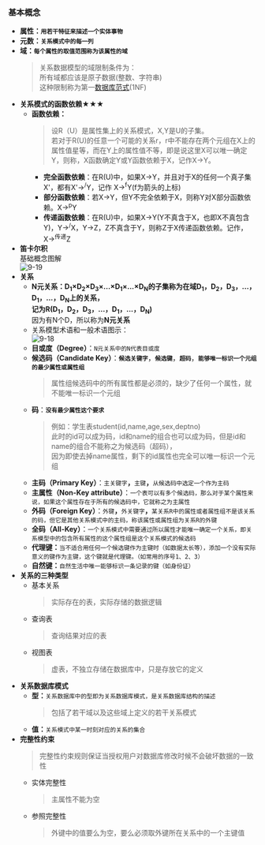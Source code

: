 ### 基本概念
  + **属性：`用若干特征来描述一个实体事物`**
  + **元数：`关系模式中的每一列`**
  + **域：`每个属性的取值范围称为该属性的域`**
    > 关系数据模型的域限制条件为：<br>
      所有域都应该是原子数据(整数、字符串)<br>
      这种限制称为第一[数据库范式](https://www.bilibili.com/video/av17299750?from=search&seid=17279813189888908395)(1NF)
  + **关系模式的函数依赖★★★**
    + **函数依赖：**
      > 设R（U）是属性集上的关系模式，X,Y是U的子集。<br>若对于R(U)的任意一个可能的关系r，r中不能存在两个元组在X上的属性值星等，而在Y上的属性值不等，即是说这里X可以唯一确定Y，则称，X函数确定Y或Y函数依赖于X，记作X→Y。 
      + **完全函数依赖**：在R(U)中，如果X→Y，并且对于X的任何一个真子集X'，都有X'→<sup>/</sup>Y，记作 X→<sup>f</sup>Y(f为箭头的上标)
      + **部分函数依赖**：若X→Y，但Y不完全依赖于X，则称Y对X部分函数依赖。X→<sup>p</sup>Y 
      + **传递函数依赖**：在R(U)中，如果X→Y(Y不真含于X，也即X不真包含Y)，Y→<sup>/</sup>X，Y→Z，Z不真含于Y，则称Z于X传递函数依赖。记作，X→<sup>传递</sup>Z
  + **笛卡尔积**<br>
    基础概念图解<br>
    ![9-19](https://github.com/flysafely/Software-Design-Engineer-Note/blob/master/%E7%AC%AC%E4%B9%9D%E7%AB%A0-%E6%95%B0%E6%8D%AE%E5%BA%93%E6%8A%80%E6%9C%AF%E5%9F%BA%E7%A1%80/%E6%9C%AC%E7%AB%A0%E5%9B%BE%E7%A4%BA/9-19.jpg)
  + **关系**
    + **N元关系：D<sub>1</sub>×D<sub>2</sub>×D<sub>3</sub>×...×D<sub>1</sub>×...×D<sub>N</sub>的子集称为在域D<sub>1</sub>，D<sub>2</sub>，D<sub>3</sub>，...，D<sub>1</sub>，...，D<sub>N</sub>上的关系，<br>
    记为R(D<sub>1</sub>，D<sub>2</sub>，D<sub>3</sub>，...，D<sub>1</sub>，...，D<sub>N</sub>)**<br>
    因为有N个D，所以称为**N元关系**
    + 关系模型术语和一般术语图示：<br>
    ![9-18](https://github.com/flysafely/Software-Design-Engineer-Note/blob/master/%E7%AC%AC%E4%B9%9D%E7%AB%A0-%E6%95%B0%E6%8D%AE%E5%BA%93%E6%8A%80%E6%9C%AF%E5%9F%BA%E7%A1%80/%E6%9C%AC%E7%AB%A0%E5%9B%BE%E7%A4%BA/9-18.png)
    + **目或度（Degree）**：`N元关系中的N代表目或度`
    + **候选码（Candidate Key）**：**`候选关键字`**，**`候选键`**，**`超码`**，**`能够唯一标识一个元组的最少属性或属性组`**
      > 属性组候选码中的所有属性都是必须的，缺少了任何一个属性，就不能唯一标识一个元组
    + **码**：**`没有最少属性这个要求`**
      > 例如：学生表student(id,name,age,sex,deptno)<br>
        此时的id可以成为码，id和name的组合也可以成为码，但是id和name的组合不能称之为候选码（超码），<br>
        因为即使去掉name属性，剩下的id属性也完全可以唯一标识一个元组
    + **主码（Primary Key）**：`主关键字`**，**`主键`**，**`从候选码中选定一个作为主码`
    + **主属性（Non-Key attribute）**：`一个表可以有多个候选码，那么对于某个属性来说，如果这个属性存在于所有的候选码中，它就称之为主属性`
    + **外码（Foreign Key）**：`外键`**，**`外关键字`**，**`某关系R中的属性或者属性组不是该关系的码，但它是其他关系模式中的主码，称该属性或属性组为关系R的外键`
    + **全码（All-Key）**：`一个关系模式中需要通过所以属性才能唯一确定一个关系，即关系模型中的包含所有属性的这个属性组是这个关系模式的候选码`
    + **代理键：**`当不适合用任何一个候选键作为主键时（如数据太长等），添加一个没有实际意义的键作为主键，这个键就是代理键。（如常用的序号1、2、3）`
    + **自然键：**`自然生活中唯一能够标识一条记录的键（如身份证）`
  + **关系的三种类型**
    + 基本关系
      > 实际存在的表，实际存储的数据逻辑
    + 查询表
      > 查询结果对应的表
    + 视图表
      > 虚表，不独立存储在数据库中，只是存放它的定义
  + **关系数据库模式**
    + **型：**`关系数据库中的型即为关系数据库模式，是关系数据库结构的描述`
      > 包括了若干域以及这些域上定义的若干关系模式
    + **值：**`关系模式中某一时刻对应的关系的集合`
  + **完整性约束**
    > 完整性约束规则保证当授权用户对数据库修改时候不会破坏数据的一致性
    + 实体完整性
      > 主属性不能为空
    + 参照完整性
      > 外键中的值要么为空，要么必须取外键所在关系中的一个主键值
